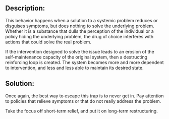 ## Description:

This behavior happens when a solution to a systemic problem reduces or disguises symptoms, but does nothing to solve the underlying problem. Whether it is a substance that dulls the perception of the individual or a policy hiding the underlying problem, the drug of choice interferes with actions that could solve the real problem.

If the intervention designed to solve the issue leads to an erosion of the self-maintenance capacity of the original system, then a destructing reinforcing loop is created. The system becomes more and more dependent to intervention, and less and less able to maintain its desired state.

## Solution:

Once again, the best way to escape this trap is to never get in. Pay attention to policies that relieve symptoms or that do not really address the problem.

Take the focus off short-term relief, and put it on long-term restructuring.
